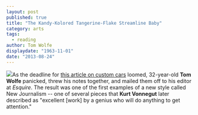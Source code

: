 ```yaml
---
layout: post
published: true
title: "The Kandy-Kolored Tangerine-Flake Streamline Baby"
category: arts
tags: 
  - reading
author: Tom Wolfe
displaydate: "1963-11-01"
date: "2013-08-24"
---
```


![](http://upload.wikimedia.org/wikipedia/commons/7/7b/1941_Willys_Coupe_Street_Rod.jpg)As the deadline for <a href="https://stellar.mit.edu/S/course/21W/fa13/21W.737/courseMaterial/topics/topic10/readings/Tom_Wolfe_-_Kandy-Kolored---ke_Streamline_Baby/Tom_Wolfe_-_Kandy-Kolored---ke_Streamline_Baby.pdf">this article on custom cars</a> loomed, 32-year-old **Tom Wolfe** panicked, threw his notes together, and mailed them off to his editor at _Esquire_. The result was one of the first examples of a new style called New Journalism -- one of several pieces that **Kurt Vonnegut** later described as "excellent [work] by a genius who will do anything to get attention."